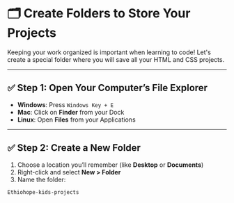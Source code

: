 # 🗂️ Create Folders to Store Your Projects

Keeping your work organized is important when learning to code! Let's create a special folder where you will save all your HTML and CSS projects.

---

## ✅ Step 1: Open Your Computer’s File Explorer

- **Windows**: Press `Windows Key + E`  
- **Mac**: Click on **Finder** from your Dock  
- **Linux**: Open **Files** from your Applications

---

## ✅ Step 2: Create a New Folder

1. Choose a location you’ll remember (like **Desktop** or **Documents**)
2. Right-click and select **New > Folder**
3. Name the folder:

```text
Ethiohope-kids-projects
